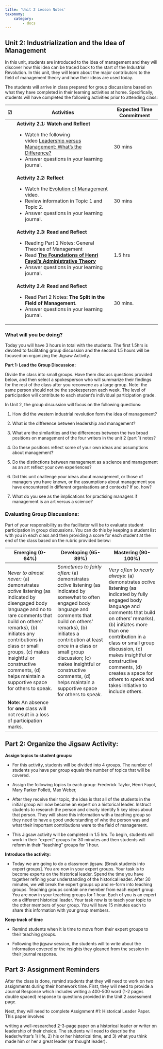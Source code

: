 ```yaml
---
title: 'Unit 2 Lesson Notes'
taxonomy:
    category:
        - docs
---
```


## Unit 2: Industrialization and the Idea of Management

In this unit, students are introduced to the idea of management and they will discover how this idea can be traced back to the start of the Industrial Revolution. In this unit, they will learn about the major contributors to the field of management theory and how their ideas are used today.

The students will arrive in class prepared for group discussions based on what they have completed in their learning activities at home.  Specifically, students will have completed the following activities prior to attending class:


| **☑** | **Activities**                      | **Expected Time Commitment** |
|---|-------------------------------------|------------------------------|
|   | **Activity 2.1: Watch and Reflect** <ul><li>Watch the following video [Leadership versus Management: What’s the Difference?](https://www.projectmanager.com/training/leadership-vs-management) <li>Answer questions in your learning journal. | 30 mins                      |
|   | **Activity 2.2: Reflect** <ul><li> Watch the [Evolution of Management](https://www.youtube.com/watch?v=EobeHwOw3S4) video.<li> Review information in Topic 1 and Topic 2. <li>Answer questions in your learning journal.       | 30 mins                      |
|   | **Activity 2.3: Read and Reflect** <ul><li>Reading Part 1 Notes: General Theories of Management <li> Read [**The Foundations of Henri Fayol’s Administrative Theory**](http://bus.lsu.edu/management/faculty/abedeian/articles/Fayol.pdf) <li>Answer questions in your learning journal.  | 1.5 hrs                      |
|   | **Activity 2.4: Read and Reflect** <ul><li> Read Part 2 Notes: **The Split in the Field of Management.** <li>Answer questions in your learning journal.  | 30 mins.                     |

### What will you be doing?

Today you will have 3 hours in total with the students. The first 1.5hrs is devoted to facilitating group discussion and the second 1.5 hours will be focused on organizing the Jigsaw Activity.

**Part 1: Lead the Group Discussion:**

Divide the class into small groups. Have them discuss questions provided below, and then select a spokesperson who will summarize their findings for the rest of the class after you reconvene as a large group. Note: the same person should not be the spokesperson each week. The level of participation will contribute to each student’s individual participation grade. 

In Unit 2, the group discussion will focus on the following questions:

  1. How did the western industrial revolution form the idea of management?

  2. What is the difference between leadership and management?

  3. What are the similarities and the differences between the two broad positions on management of the four writers in the unit 2 (part 1) notes?

  4. Do these positions reflect some of your own ideas and assumptions about management?

  5. Do the distinctions between management as a science and management as an art reflect your own experiences?

  6. Did this unit challenge your ideas about management, or those of managers you have known, or the assumptions about management you have encountered in different organisations and contexts? If so, how?

  7. What do you see as the implications for practising managers if management is an art versus a science?

### Evaluating Group Discussions:

Part of your responsibility as the facilitator will be to evaluate student participation in group discussions. You can do this by keeping a student list with you in each class and then providing a score for each student at the end of the class based on the rubric provided below:

| **Emerging (0-64%)**                                                                                                                                                                                                                                                                                                               | **Developing (65-89%)**                                                                                                                                                                                                                                                                                                                                           | **Mastering (90-100%)**                                                                                                                                                                                                                                                                                                                                                    |
|------------------------------------------------------------------------------------------------------------------------------------------------------------------------------------------------------------------------------------------------------------------------------------------------------------------------------------|-------------------------------------------------------------------------------------------------------------------------------------------------------------------------------------------------------------------------------------------------------------------------------------------------------------------------------------------------------------------|----------------------------------------------------------------------------------------------------------------------------------------------------------------------------------------------------------------------------------------------------------------------------------------------------------------------------------------------------------------------------|
| N*ever to almost never:* (a) demonstrates *active* listening (as indicated by disengaged body language and no to rare comments that build on others’ remarks), (b) initiates any contributions in class or small groups, (c) makes insightful or constructive comments, (d) helps maintain a supportive space for others to speak. | S*ometimes to fairly often:* (a) demonstrates *active* listening (as indicated by somewhat to often engaged body language and comments that build on others’ remarks), (b) initiates a contribution at least once in a class or small group discussion; (c) makes insightful or constructive comments, (d) helps maintain a supportive space for others to speak. | *Very often to nearly always*: (a) demonstrates *active* listening (as indicated by fully engaged body language and comments that build on others’ remarks), (b) initiates more than one contribution in a class or small group discussion, (c) makes insightful or constructive comments, (d) creates a space for others to speak and takes initiative to include others. |
| **Note:** An absence for **one** class will not result in a loss of participation marks.                                                                                                                                                                                                                                           |                                                                                                                                                                                                                                                                                                                                                                   |                                                                                                                                                                                                                                                                                                                                                                            |

Part 2: Organize the Jigsaw Activity:
-------------------------------------

**Assign topics to student groups:**

-   For this activity, students will be divided into 4 groups. The number of
    students you have per group equals the number of topics that will be
    covered.

-   Assign the following topics to each group: Frederick Taylor, Henri Fayol,
    Mary Parker Follett, Max Weber,

-   After they receive their topic, the idea is that all of the students in the
    initial group will now become an expert on a historical leader. Instruct
    students to research the person and clearly identify 5 key ideas about that
    person. They will share this information with a teaching group so they need
    to have a good understanding of who the person was and what their important
    contributions were to the field of management.

-   This Jigsaw activity will be completed in 1.5 hrs. To begin, students will
    work in their “expert” groups for 30 minutes and then students will reform
    in their “teaching” groups for 1 hour.

**Introduce the activity:**

-   Today we are going to do a classroom jigsaw. [Break students into expert
    groups]. You are now in your expert groups. Your task is to become experts
    on the historical leader. Spend the time you have together refining your
    understanding of the historical leader. After 30 minutes, we will break the
    expert groups up and re-form into teaching groups. Teaching groups contain
    one member from each expert group. You are now in your teaching groups for 1
    hour. Each of you is an expert on a different historical leader. Your task
    now is to teach your topic to the other members of your group. You will have
    15 minutes each to share this information with your group members.

**Keep track of time**

-   Remind students when it is time to move from their expert groups to their
    teaching groups.

-   Following the jigsaw session, the students will to write about the
    information covered or the insights they gleaned from the session in their
    journal response.

Part 3: Assignment Reminders
----------------------------

After the class is done, remind students that they will need to work on two
assignments during their homework time. First, they will need to provide a
Journal Response which includes writing a 400-500 word (1-2 pages double spaced)
response to questions provided in the Unit 2 assessment page.

Next, they will need to complete Assignment \#1: Historical Leader Paper. This
paper involves

writing a well-researched 2-3-page paper on a historical leader or writer on
leadership of their choice. The students will need to describe the
leader/writer’s 1) life, 2) his or her historical time, and 3) what you think
made him or her a great leader (or thought leader).
